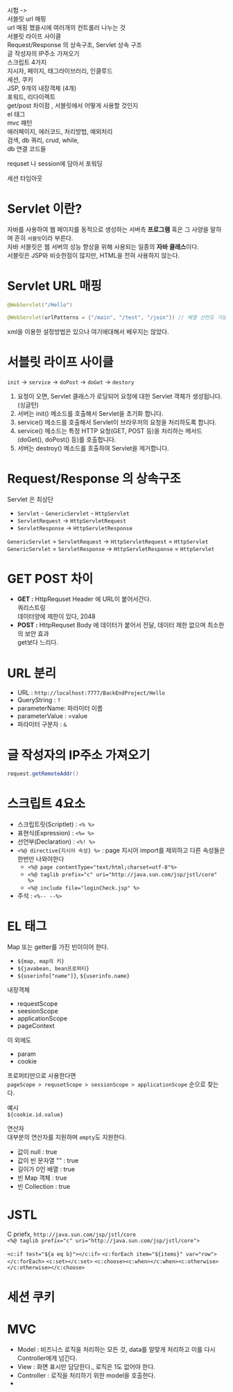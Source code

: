 
시험 ->   
서블릿 url 매핑   
url 매핑 했을시에 여러개의 컨트롤러 나누는 것    
서블릿 라이프 사이클    
Request/Response 의 상속구조, Servlet 상속 구조       
글 작성자의 IP주소 가져오기  
스크립트 4가지   
지시자, 페이지, 태그라이브러리, 인클루드   
세션, 쿠키    
JSP, 9개의 내장객체 (4개)    
포워드, 리다이렉트     
get/post 차이점 , 서블릿에서 어떻게 사용할 것인지   
el 태그    
mvc 패턴     
에러페이지, 에러코드, 처리방법, 예외처리       
검색, db 쿼리, crud, while,   
db 연결 코드들    
      
requset 나 session에 담아서 포워딩   
   
세션 타임아웃    

# Servlet 이란?  
자바를 사용하여 웹 페이지를 동적으로 생성하는 서버측 **프로그램** 혹은 그 사양을 말하며 흔히 `서블릿`이라 부른다.    
자바 서블릿은 웹 서버의 성능 향상을 위해 사용되는 일종의 **자바 클래스**이다.   
서블릿은 JSP와 비슷한점이 많지만, HTML을 전혀 사용하지 않는다.   


# Servlet URL 매핑
```java
@WebServlet("/Hello")
```
```java
@WebServlet(urlPatterns = {"/main", "/test", "/join"}) // 배열 선언도 가능  
```
xml을 이용한 설정방법은 있으나 여기에대해서 배우지는 않았다.  
  
# 서블릿 라이프 사이클    
  
`init` -> `service` -> `doPost` -> `doGet` -> `destory`        
     
1. 요청이 오면, Servlet 클래스가 로딩되어 요청에 대한 Servlet 객체가 생성됩니다.(싱글턴)   
2. 서버는 init() 메소드를 호출해서 Servlet을  초기화 합니다.
3. service() 메소드를 호출해서 Servlet이 브라우저의 요청을 처리하도록 합니다.
4. service() 메소드는 특정 HTTP 요청(GET, POST 등)을 처리하는 메서드 (doGet(), doPost() 등)를 호출합니다.
5. 서버는 destroy() 메소드를 호출하여 Servlet을 제거합니다.


# Request/Response 의 상속구조
Servlet 은 최상단  
* `Servlet` - `GenericServlet` - `HttpServlet`
* `ServletRequest` -> `HttpServletRequest`
* `ServletResponse` -> `HttpServletResponse`
   
`GenericServlet` = `ServletRequest` -> `HttpServletRequest` = `HttpServlet`  
`GenericServlet` = `ServletResponse` -> `HttpServletResponse` = `HttpServlet`  

# GET POST 차이 

* **GET :** 
  HttpRequset Header 에 URL이 붙어서간다.   
  쿼리스트링  
  데이터양에 제한이 있다, 2048   
* **POST :**
  HttpRequset Body 에 데이터가 붙어서 전달,
  데이터 제한 없으며 최소한의 보안 효과  
  get보다 느리다. 
  
# URL 분리

* URL : `http://localhost:7777/BackEndProject/Hello`   
* QueryString : `?`
* parameterName: 파라미터 이름
* parameterValue : =value
* 파라미터 구분자 : `&`

# 글 작성자의 IP주소 가져오기  

```java
request.getRemoteAddr()
```

# 스크립트 4요소  
* 스크립트릿(Scriptlet) : `<% %>`
* 표현식(Expression) : `<%= %>`
* 선언부(Declaration) : `<%! %>`  
* `<%@ directive{지시어 속성} %>` : 
  page 지시어 import를 제외하고 다른 속성들은 한번만 나와야한다
  * `<%@ page contentType="text/html;charset=utf-8"%>`
  * `<%@ taglib prefix="c" uri="http://java.sun.com/jsp/jstl/core" %>`
  * `<%@ include file="loginCheck.jsp" %>`
* 주석 : `<%-- --%>`

# EL 태그 
Map 또는 getter를 가진 빈이이어 한다.  

* `${map, map의 키}`   
* `${javabean, bean프로퍼티}`   
* `${userinfo["name"]}`, `${userinfo.name}`   

내장객체
* requestScope
* seesionScope
* applicationScope
* pageContext

이 외에도  
* param
* cookie

프로퍼티만으로 사용한다면  
`pageScope > requsetScope > sessionScope > applicationScope` 순으로 찾는다.  
  
예시  
`${cookie.id.value}`     
  
연산자  
대부분의 연산자를 지원하며 `empty`도 지원한다.   

* 값이 null : true 
* 값이 빈 문자열 "" : true
* 길이가 0인 배열 : true
* 빈 Map 객체 : true
* 빈 Collection : true

# JSTL  
C priefx, `http://java.sun.com/jsp/jstl/core`     
`<%@ taglib prefix="c" uri="http://java.sun.com/jsp/jstl/core">`    

`<c:if test="${a eq b}"></c:if>`
`<c:forEach item="${items}" var="row"></c:forEach>`
`<c:set></c:set>`
`<c:choose><c:when></c:when><c:otherwise></c:otherwise></c:choose>`

# 세션 쿠키   

# MVC
* Model : 비즈니스 로직을 처리하는 모든 것, data를 알맞게 처리하고 이를 다시 Controller에게 넘긴다.  
* View : 화면 표시만 담당한다., 로직은 1도 없어야 한다.     
* Controller : 로직을 처리하기 위한 model을 호출한다.   
*  
